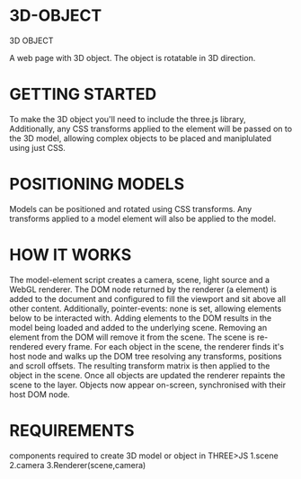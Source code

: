 # 3D-OBJECT
3D OBJECT

A web page with 3D object. The object is rotatable in 3D direction.

# GETTING STARTED

To make the 3D object you'll need to include the three.js library,
Additionally, any CSS transforms applied to the element will be passed on to the 3D model, allowing complex objects to be placed and maniplulated using just CSS.



# POSITIONING MODELS

Models can be positioned and rotated using CSS transforms. Any transforms applied to a model element will also be applied to the model.

# HOW IT WORKS

The model-element script creates a camera, scene, light source and a WebGL renderer. The DOM node returned by the renderer (a element) is added to the document and configured to fill the viewport and sit above all other content. Additionally, pointer-events: none is set, allowing elements below to be interacted with.
Adding elements to the DOM results in the model being loaded and added to the underlying scene. Removing an element from the DOM will remove it from the scene.
The scene is re-rendered every frame. For each object in the scene, the renderer finds it's host node and walks up the DOM tree resolving any transforms, positions and scroll offsets. The resulting transform matrix is then applied to the object in the scene. Once all objects are updated the renderer repaints the scene to the layer. Objects now appear on-screen, synchronised with their host DOM node.

# REQUIREMENTS

components required to create 3D model or object in THREE>JS
1.scene
2.camera
3.Renderer(scene,camera)
